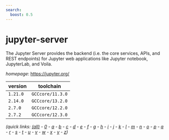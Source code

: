 ```yaml
---
search:
  boost: 0.5
---
```

# jupyter-server

The Jupyter Server provides the backend (i.e. the core services, APIs, and REST endpoints) for Jupyter web applications like Jupyter notebook, JupyterLab, and Voila.

*homepage*: <https://jupyter.org/>

version | toolchain
--------|----------
``1.21.0`` | ``GCCcore/11.3.0``
``2.14.0`` | ``GCCcore/13.2.0``
``2.7.0`` | ``GCCcore/12.2.0``
``2.7.2`` | ``GCCcore/12.3.0``


*(quick links: [(all)](../index.md) - [0](../0/index.md) - [a](../a/index.md) - [b](../b/index.md) - [c](../c/index.md) - [d](../d/index.md) - [e](../e/index.md) - [f](../f/index.md) - [g](../g/index.md) - [h](../h/index.md) - [i](../i/index.md) - [j](../j/index.md) - [k](../k/index.md) - [l](../l/index.md) - [m](../m/index.md) - [n](../n/index.md) - [o](../o/index.md) - [p](../p/index.md) - [q](../q/index.md) - [r](../r/index.md) - [s](../s/index.md) - [t](../t/index.md) - [u](../u/index.md) - [v](../v/index.md) - [w](../w/index.md) - [x](../x/index.md) - [y](../y/index.md) - [z](../z/index.md))*

